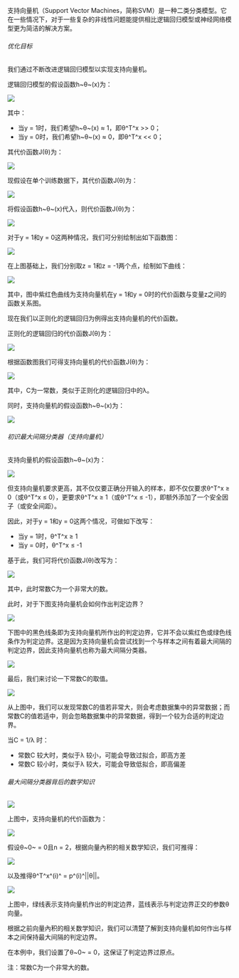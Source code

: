 支持向量机（Support Vector Machines，简称SVM）是一种二类分类模型。它在一些情况下，对于一些复杂的非线性问题能提供相比逻辑回归模型或神经网络模型更为简洁的解决方案。     

###### 优化目标  

我们通过不断改进逻辑回归模型以实现支持向量机。   

逻辑回归模型的假设函数h~θ~(x)为：   

![](http://upload-images.jianshu.io/upload_images/5983416-961c1518d80b6fc3.png?imageMogr2/auto-orient/strip%7CimageView2/2/w/1240)

其中：   

- 当y = 1时，我们希望h~θ~(x) ≈ 1，即θ^T^x >> 0；  
- 当y = 0时，我们希望h~θ~(x) ≈ 0，即θ^T^x << 0；   

其代价函数J(θ)为：   

![](http://upload-images.jianshu.io/upload_images/5983416-4075ec9ee27ae98b.png?imageMogr2/auto-orient/strip%7CimageView2/2/w/1240)

现假设在单个训练数据下，其代价函数J(θ)为：   

![](http://upload-images.jianshu.io/upload_images/5983416-25faff29a7f66fe8.png?imageMogr2/auto-orient/strip%7CimageView2/2/w/1240)

将假设函数h~θ~(x)代入，则代价函数J(θ)为：  

![](http://upload-images.jianshu.io/upload_images/5983416-ca811dbe5bb80f3f.png?imageMogr2/auto-orient/strip%7CimageView2/2/w/1240)

对于y = 1和y = 0这两种情况，我们可分别绘制出如下函数图：  

![](http://upload-images.jianshu.io/upload_images/5983416-c32192f74260b0bc.png?imageMogr2/auto-orient/strip%7CimageView2/2/w/1240)
 
在上图基础上，我们分别取z = 1和z = -1两个点，绘制如下曲线：   

![](http://upload-images.jianshu.io/upload_images/5983416-289473e9f3f4af09.png?imageMogr2/auto-orient/strip%7CimageView2/2/w/1240)

其中，图中紫红色曲线为支持向量机在y = 1和y = 0时的代价函数与变量z之间的函数关系图。       

现在我们以正则化的逻辑回归为例得出支持向量机的代价函数。  

正则化的逻辑回归的代价函数J(θ)为：   

![](http://upload-images.jianshu.io/upload_images/5983416-ba044259faee6c15.png?imageMogr2/auto-orient/strip%7CimageView2/2/w/1240)

根据函数图我们可得支持向量机的代价函数J(θ)为：   

![](http://upload-images.jianshu.io/upload_images/5983416-867ad8fe45423d42.png?imageMogr2/auto-orient/strip%7CimageView2/2/w/1240)

其中，C为一常数，类似于正则化的逻辑回归中的λ。   

同时，支持向量机的假设函数h~θ~(x)为：  

![](http://upload-images.jianshu.io/upload_images/5983416-2849b76f077e8169.png?imageMogr2/auto-orient/strip%7CimageView2/2/w/1240)

###### 初识最大间隔分类器（支持向量机）    

支持向量机的假设函数h~θ~(x)为：

![](http://upload-images.jianshu.io/upload_images/5983416-045f1325ebe17f03.png?imageMogr2/auto-orient/strip%7CimageView2/2/w/1240)

 但支持向量机要求更高，其不仅仅要正确分开输入的样本，即不仅仅要求θ^T^x ≥ 0（或θ^T^x ≤ 0），更要求θ^T^x ≥ 1（或θ^T^x ≤ -1），即额外添加了一个安全因子（或安全间距）。

因此，对于y = 1和y = 0这两个情况，可做如下改写：   

- 当y = 1时，θ^T^x ≥ 1   
- 当y = 0时，θ^T^x ≤ -1  

基于此，我们可将代价函数J(θ)改写为：  

![](http://upload-images.jianshu.io/upload_images/5983416-799c06035ef34cff.png?imageMogr2/auto-orient/strip%7CimageView2/2/w/1240)

其中，此时常数C为一个非常大的数。    

此时，对于下图支持向量机会如何作出判定边界？    

![](http://upload-images.jianshu.io/upload_images/5983416-617c5a5b6d01ced2.png?imageMogr2/auto-orient/strip%7CimageView2/2/w/1240)

下图中的黑色线条即为支持向量机所作出的判定边界，它并不会以紫红色或绿色线条作为判定边界。这是因为支持向量机会尝试找到一个与样本之间有着最大间隔的判定边界，因此支持向量机也称为最大间隔分类器。

![](http://upload-images.jianshu.io/upload_images/5983416-08ec834a7c240199.png?imageMogr2/auto-orient/strip%7CimageView2/2/w/1240)        

最后，我们来讨论一下常数C的取值。    

![](http://upload-images.jianshu.io/upload_images/5983416-048df39bb0da1ad4.png?imageMogr2/auto-orient/strip%7CimageView2/2/w/1240)

从上图中，我们可以发现常数C的值若非常大，则会考虑数据集中的异常数据；而常数C的值若适中，则会忽略数据集中的异常数据，得到一个较为合适的判定边界。  

当C = 1/λ 时：   

- 常数C 较大时，类似于λ 较小，可能会导致过拟合，即高方差  
- 常数C 较小时，类似于λ 较大，可能会导致低拟合，即高偏差    

###### 最大间隔分类器背后的数学知识   

![](http://upload-images.jianshu.io/upload_images/5983416-52bd326073750786.png?imageMogr2/auto-orient/strip%7CimageView2/2/w/1240)

上图中，支持向量机的代价函数为：  

![](http://upload-images.jianshu.io/upload_images/5983416-676b2c7df168dd58.png?imageMogr2/auto-orient/strip%7CimageView2/2/w/1240)

假设θ~0~ = 0且n = 2，根据向量內积的相关数学知识，我们可推得：   

![](http://upload-images.jianshu.io/upload_images/5983416-a4001a297a154f02.png?imageMogr2/auto-orient/strip%7CimageView2/2/w/1240)

以及推得θ^T^x^(i)^ = p^(i)^||θ||。    

![](http://upload-images.jianshu.io/upload_images/5983416-e3287946970ca73a.png?imageMogr2/auto-orient/strip%7CimageView2/2/w/1240)

上图中，绿线表示支持向量机作出的判定边界，蓝线表示与判定边界正交的参数θ向量。     

根据之前向量內积的相关数学知识，我们可以清楚了解到支持向量机如何作出与样本之间保持最大间隔的判定边界。            

在本例中，我们设置了θ~0~ = 0，这保证了判定边界过原点。   

注：常数C为一个非常大的数。
